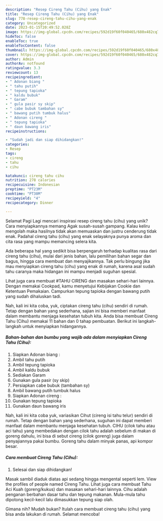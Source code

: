```yaml
---
description: "Resep Cireng Tahu (Cihu) yang Enak"
title: "Resep Cireng Tahu (Cihu) yang Enak"
slug: 778-resep-cireng-tahu-cihu-yang-enak
category: Uncategorized
date: 2023-01-15T20:49:52.028Z
image: https://img-global.cpcdn.com/recipes/592d19f60f040465/680x482cq70/cireng-tahu-cihu-foto-resep-utama.jpg
hideToc: false
enableToc: true
enableTocContent: false
thumbnail: https://img-global.cpcdn.com/recipes/592d19f60f040465/680x482cq70/cireng-tahu-cihu-foto-resep-utama.jpg
cover: https://img-global.cpcdn.com/recipes/592d19f60f040465/680x482cq70/cireng-tahu-cihu-foto-resep-utama.jpg
author: Admin
authorAv: notfound
ratingvalue: 3.3
reviewcount: 13
recipeingredient:
- " Adonan biang "
- " tahu putih"
- " tepung tapioka"
- " kaldu bubuk"
- " Garam"
- " gula pasir sy skip"
- " cabe bubuk tambahan sy"
- " bawang putih tumbuk halus"
- " Adonan cireng "
- " tepung tapioka"
- " daun bawang iris"
recipeinstructions:

- "Sudah jadi dan siap dihidangkan!"
categories:
- Resep
tags:
- cireng
- tahu
- cihu

katakunci: cireng tahu cihu 
nutrition: 278 calories
recipecuisine: Indonesian
preptime: "PT23M"
cooktime: "PT30M"
recipeyield: "4"
recipecategory: Dinner

---
```



Selamat Pagi Lagi mencari inspirasi resep cireng tahu (cihu) yang unik? Cara menyiapkannya memang Agak susah-susah gampang. Kalau keliru mengolah maka hasilnya tidak akan memuaskan dan justru cenderung tidak enak. Padahal cireng tahu (cihu) yang enak selayaknya punya aroma dan cita rasa yang mampu memancing selera kita.


Ada beberapa hal yang sedikit bisa berpengaruh terhadap kualitas rasa dari cireng tahu (cihu), mulai dari jenis bahan, lalu pemilihan bahan segar dan bagus, hingga cara membuat dan menyajikannya. Tak perlu bingung jika mau menyiapkan cireng tahu (cihu) yang enak di rumah, karena asal sudah tahu caranya maka hidangan ini mampu menjadi suguhan spesial.

Lihat juga cara membuat #TAHU CIRENG dan masakan sehari-hari lainnya. Dengan memakai Cookpad, kamu menyetujui Kebijakan Cookie dan Ketentuan Pemakaian. Campurkan tepung tapioka dengan bawang putih yang sudah dihaluskan tadi.


Nah, kali ini kita coba, yuk, ciptakan cireng tahu (cihu) sendiri di rumah. Tetap dengan bahan yang sederhana, sajian ini bisa memberi manfaat dalam membantu menjaga kesehatan tubuh kita. Anda bisa membuat Cireng Tahu (Cihu) memakai 11 bahan dan 0 tahap pembuatan. Berikut ini langkah-langkah untuk menyiapkan hidangannya.

<!--inarticleads1-->

##### Bahan-bahan dan bumbu yang wajib ada dalam menyiapkan Cireng Tahu (Cihu):

1. Siapkan  Adonan biang :
1. Ambil  tahu putih
1. Ambil  tepung tapioka
1. Ambil  kaldu bubuk
1. Sediakan  Garam
1. Gunakan  gula pasir (sy skip)
1. Persiapkan  cabe bubuk (tambahan sy)
1. Ambil  bawang putih tumbuk halus
1. Siapkan  Adonan cireng :
1. Gunakan  tepung tapioka
1. Gunakan  daun bawang iris


Nah, kali ini kita coba yuk, variasikan Cihut (cireng isi tahu telur) sendiri di rumah. Tetap dengan bahan yang sederhana, suguhan ini dapat memberi manfaat dalam membantu menjaga kesehatan tubuh. CIHU (cilok tahu atau aci tahu) yang membedakan dengan cilok tahu adalah sebelum di makan di goreng dahulu, ini bisa di sebut cireng (cilok goreng) juga dalam penyajiannya pakai bumbu. Goreng tahu dalam minyak panas, api kompor besar. 

<!--inarticleads2-->

##### Cara membuat Cireng Tahu (Cihu):


1. Selesai dan siap dihidangkan!

Masak sambil diaduk diatas api sedang hingga mengental seperti lem. View the profiles of people named Cireng Tahu. Lihat juga cara membuat Tahu Aci Kuah (goreng/kukus) dan masakan sehari-hari lainnya. Cihu adalah penganan berbahan dasar tahu dan tepung makanan. Mula-mula tahu dipotong kecil-kecil lalu dimasukkan tepung siap olah. 

Gimana nih? Mudah bukan? Itulah cara membuat cireng tahu (cihu) yang bisa anda lakukan di rumah. Selamat mencoba!
